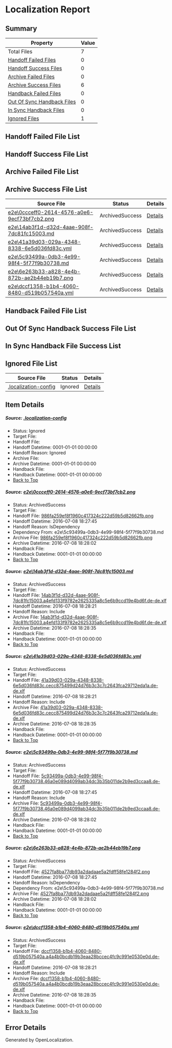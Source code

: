 # <a name='report-top'></a> Localization Report

## Summary
 Property | Value 
 -------- | ----- 
 Total Files | 7
[ Handoff Failed Files ](#handoff-failed-list)| 0
[ Handoff Success Files ](#handoff-success-list)| 0
[ Archive Failed Files ](#archive-failed-list)| 0
[ Archive Success Files ](#archive-success-list)| 6
[ Handback Failed Files ](#handback-failed-list)| 0
[ Out Of Sync Handback Files ](#outofsync-handback-success-list)| 0
[ In Sync Handback Files ](#insync-handback-success-list)| 0
[ Ignored Files ](#ignored-list)| 1

## <a name='handoff-failed-list'></a> Handoff Failed File List

## <a name='handoff-success-list'></a> Handoff Success File List

## <a name='archive-failed-list'></a> Archive Failed File List

## <a name='archive-success-list'></a> Archive Success File List
 Source File | Status | Details 
 ----------- | ------ | ------- 
 [e2e\0ccceff0-2614-4576-a0e6-9ecf73bf7cb2.png](https://github.com/OpenLocalizationTestOrg/oltest/blob/c1731e51ff133a135d3b08f10425bf27c78c279c/e2e/0ccceff0-2614-4576-a0e6-9ecf73bf7cb2.png) | ArchivedSuccess | [Details](#986fa259ef8f1960c417324c222d59b5d82662fb1)
 [e2e\14ab3f1d-d32d-4aae-908f-7dc81fc15003.md](https://github.com/OpenLocalizationTestOrg/oltest/blob/1f59b691f780c360b98288083a44c3da3f54a09c/e2e/14ab3f1d-d32d-4aae-908f-7dc81fc15003.md) | ArchivedSuccess | [Details](#e684dbd96d0ca0061b7a7081893a2830fe6d8dc02)
 [e2e\41a39d03-029a-4348-8338-6e5d036fd83c.yml](https://github.com/OpenLocalizationTestOrg/oltest/blob/1f59b691f780c360b98288083a44c3da3f54a09c/e2e/41a39d03-029a-4348-8338-6e5d036fd83c.yml) | ArchivedSuccess | [Details](#01713d9b9b5a4320113f94eff29c380e2d24d89c3)
 [e2e\5c93499a-0db3-4e99-98f4-5f77f9b30738.md](https://github.com/OpenLocalizationTestOrg/oltest/blob/c1731e51ff133a135d3b08f10425bf27c78c279c/e2e/5c93499a-0db3-4e99-98f4-5f77f9b30738.md) | ArchivedSuccess | [Details](#518ac1b64e1b4a798d42a44978921b3e986a24d74)
 [e2e\6e263b33-a828-4e4b-872b-ae2b44eb19b7.png](https://github.com/OpenLocalizationTestOrg/oltest/blob/c1731e51ff133a135d3b08f10425bf27c78c279c/e2e/6e263b33-a828-4e4b-872b-ae2b44eb19b7.png) | ArchivedSuccess | [Details](#4527fa8ba77db93a2dadaae5a2fdff58fe1284f25)
 [e2e\dccf1358-b1b4-4060-8480-d519b057540a.yml](https://github.com/OpenLocalizationTestOrg/oltest/blob/1f59b691f780c360b98288083a44c3da3f54a09c/e2e/dccf1358-b1b4-4060-8480-d519b057540a.yml) | ArchivedSuccess | [Details](#ba2ead2f0459a29f89f1f92920eb491a388a849d6)

## <a name='handback-failed-list'></a> Handback Failed File List

## <a name='outofsync-handback-success-list'></a> Out Of Sync Handback Success File List

## <a name='insync-handback-success-list'></a> In Sync Handback File Success List

## <a name='ignored-list'></a> Ignored File List
 Source File | Status | Details 
 ----------- | ------ | ------- 
 [.localization-config](https://github.com/OpenLocalizationTestOrg/oltest/blob/1f59b691f780c360b98288083a44c3da3f54a09c/.localization-config) | Ignored | [Details](#3d4f252ac210baf56311d7e97dcc2db10974dbd20)

## Item Details
##### <a name='3d4f252ac210baf56311d7e97dcc2db10974dbd20'></a> Source: [.localization-config](https://github.com/OpenLocalizationTestOrg/oltest/blob/1f59b691f780c360b98288083a44c3da3f54a09c/.localization-config)
* Status: Ignored
* Target File: 
* Handoff File: 
* Handoff Datetime: 0001-01-01 00:00:00
* Handoff Reason: Ignored
* Archive File: 
* Archive Datetime: 0001-01-01 00:00:00
* Handback File: 
* Handback Datetime: 0001-01-01 00:00:00
* [Back to Top](#report-top)

##### <a name='986fa259ef8f1960c417324c222d59b5d82662fb1'></a> Source: [e2e\0ccceff0-2614-4576-a0e6-9ecf73bf7cb2.png](https://github.com/OpenLocalizationTestOrg/oltest/blob/c1731e51ff133a135d3b08f10425bf27c78c279c/e2e/0ccceff0-2614-4576-a0e6-9ecf73bf7cb2.png)
* Status: ArchivedSuccess
* Target File: 
* Handoff File: [986fa259ef8f1960c417324c222d59b5d82662fb.png](https://github.com/OpenLocalizationTestOrg/olhandoff-e2e/blob/b5e902546047793683c664556aa589f71b0a10d3/ol-handoff/OpenLocalizationTestOrg/oltest-dede-fly/ci/ht/986fa259ef8f1960c417324c222d59b5d82662fb.png)
* Handoff Datetime: 2016-07-08 18:27:45
* Handoff Reason: IsDependency
* Dependency From: e2e\5c93499a-0db3-4e99-98f4-5f77f9b30738.md
* Archive File: [986fa259ef8f1960c417324c222d59b5d82662fb.png](https://github.com/OpenLocalizationTestOrg/olhandoff-e2e/blob/872079951e893e3b0b5d66c63db323c21bbb5d7a/ol-archive/OpenLocalizationTestOrg/oltest-dede-fly/ci/ht/986fa259ef8f1960c417324c222d59b5d82662fb.png)
* Archive Datetime: 2016-07-08 18:28:02
* Handback File: 
* Handback Datetime: 0001-01-01 00:00:00
* [Back to Top](#report-top)

##### <a name='e684dbd96d0ca0061b7a7081893a2830fe6d8dc02'></a> Source: [e2e\14ab3f1d-d32d-4aae-908f-7dc81fc15003.md](https://github.com/OpenLocalizationTestOrg/oltest/blob/1f59b691f780c360b98288083a44c3da3f54a09c/e2e/14ab3f1d-d32d-4aae-908f-7dc81fc15003.md)
* Status: ArchivedSuccess
* Target File: 
* Handoff File: [14ab3f1d-d32d-4aae-908f-7dc81fc15003.a4efd133f9782e2625335a8c5e6b9ccd19e4bd6f.de-de.xlf](https://github.com/OpenLocalizationTestOrg/olhandoff-e2e/blob/04386fae48e7456dcff5f1aaf7053be31612ce97/ol-handoff/OpenLocalizationTestOrg/oltest-dede-fly/ci/ht/14ab3f1d-d32d-4aae-908f-7dc81fc15003.a4efd133f9782e2625335a8c5e6b9ccd19e4bd6f.de-de.xlf)
* Handoff Datetime: 2016-07-08 18:28:21
* Handoff Reason: Include
* Archive File: [14ab3f1d-d32d-4aae-908f-7dc81fc15003.a4efd133f9782e2625335a8c5e6b9ccd19e4bd6f.de-de.xlf](https://github.com/OpenLocalizationTestOrg/olhandoff-e2e/blob/d68afb835ce8ab5f9fb658a582dcf11036b5e1da/ol-archive/OpenLocalizationTestOrg/oltest-dede-fly/ci/ht/14ab3f1d-d32d-4aae-908f-7dc81fc15003.a4efd133f9782e2625335a8c5e6b9ccd19e4bd6f.de-de.xlf)
* Archive Datetime: 2016-07-08 18:28:35
* Handback File: 
* Handback Datetime: 0001-01-01 00:00:00
* [Back to Top](#report-top)

##### <a name='01713d9b9b5a4320113f94eff29c380e2d24d89c3'></a> Source: [e2e\41a39d03-029a-4348-8338-6e5d036fd83c.yml](https://github.com/OpenLocalizationTestOrg/oltest/blob/1f59b691f780c360b98288083a44c3da3f54a09c/e2e/41a39d03-029a-4348-8338-6e5d036fd83c.yml)
* Status: ArchivedSuccess
* Target File: 
* Handoff File: [41a39d03-029a-4348-8338-6e5d036fd83c.cecc875499d24d76b3c3c7c2643fca29712eda1a.de-de.xlf](https://github.com/OpenLocalizationTestOrg/olhandoff-e2e/blob/04386fae48e7456dcff5f1aaf7053be31612ce97/ol-handoff/OpenLocalizationTestOrg/oltest-dede-fly/ci/ht/41a39d03-029a-4348-8338-6e5d036fd83c.cecc875499d24d76b3c3c7c2643fca29712eda1a.de-de.xlf)
* Handoff Datetime: 2016-07-08 18:28:21
* Handoff Reason: Include
* Archive File: [41a39d03-029a-4348-8338-6e5d036fd83c.cecc875499d24d76b3c3c7c2643fca29712eda1a.de-de.xlf](https://github.com/OpenLocalizationTestOrg/olhandoff-e2e/blob/d68afb835ce8ab5f9fb658a582dcf11036b5e1da/ol-archive/OpenLocalizationTestOrg/oltest-dede-fly/ci/ht/41a39d03-029a-4348-8338-6e5d036fd83c.cecc875499d24d76b3c3c7c2643fca29712eda1a.de-de.xlf)
* Archive Datetime: 2016-07-08 18:28:35
* Handback File: 
* Handback Datetime: 0001-01-01 00:00:00
* [Back to Top](#report-top)

##### <a name='518ac1b64e1b4a798d42a44978921b3e986a24d74'></a> Source: [e2e\5c93499a-0db3-4e99-98f4-5f77f9b30738.md](https://github.com/OpenLocalizationTestOrg/oltest/blob/c1731e51ff133a135d3b08f10425bf27c78c279c/e2e/5c93499a-0db3-4e99-98f4-5f77f9b30738.md)
* Status: ArchivedSuccess
* Target File: 
* Handoff File: [5c93499a-0db3-4e99-98f4-5f77f9b30738.46a0e089d4099ab34dc3b35b011de2b9ed3ccaa8.de-de.xlf](https://github.com/OpenLocalizationTestOrg/olhandoff-e2e/blob/b5e902546047793683c664556aa589f71b0a10d3/ol-handoff/OpenLocalizationTestOrg/oltest-dede-fly/ci/ht/5c93499a-0db3-4e99-98f4-5f77f9b30738.46a0e089d4099ab34dc3b35b011de2b9ed3ccaa8.de-de.xlf)
* Handoff Datetime: 2016-07-08 18:27:45
* Handoff Reason: Include
* Archive File: [5c93499a-0db3-4e99-98f4-5f77f9b30738.46a0e089d4099ab34dc3b35b011de2b9ed3ccaa8.de-de.xlf](https://github.com/OpenLocalizationTestOrg/olhandoff-e2e/blob/872079951e893e3b0b5d66c63db323c21bbb5d7a/ol-archive/OpenLocalizationTestOrg/oltest-dede-fly/ci/ht/5c93499a-0db3-4e99-98f4-5f77f9b30738.46a0e089d4099ab34dc3b35b011de2b9ed3ccaa8.de-de.xlf)
* Archive Datetime: 2016-07-08 18:28:02
* Handback File: 
* Handback Datetime: 0001-01-01 00:00:00
* [Back to Top](#report-top)

##### <a name='4527fa8ba77db93a2dadaae5a2fdff58fe1284f25'></a> Source: [e2e\6e263b33-a828-4e4b-872b-ae2b44eb19b7.png](https://github.com/OpenLocalizationTestOrg/oltest/blob/c1731e51ff133a135d3b08f10425bf27c78c279c/e2e/6e263b33-a828-4e4b-872b-ae2b44eb19b7.png)
* Status: ArchivedSuccess
* Target File: 
* Handoff File: [4527fa8ba77db93a2dadaae5a2fdff58fe1284f2.png](https://github.com/OpenLocalizationTestOrg/olhandoff-e2e/blob/b5e902546047793683c664556aa589f71b0a10d3/ol-handoff/OpenLocalizationTestOrg/oltest-dede-fly/ci/ht/4527fa8ba77db93a2dadaae5a2fdff58fe1284f2.png)
* Handoff Datetime: 2016-07-08 18:27:45
* Handoff Reason: IsDependency
* Dependency From: e2e\5c93499a-0db3-4e99-98f4-5f77f9b30738.md
* Archive File: [4527fa8ba77db93a2dadaae5a2fdff58fe1284f2.png](https://github.com/OpenLocalizationTestOrg/olhandoff-e2e/blob/872079951e893e3b0b5d66c63db323c21bbb5d7a/ol-archive/OpenLocalizationTestOrg/oltest-dede-fly/ci/ht/4527fa8ba77db93a2dadaae5a2fdff58fe1284f2.png)
* Archive Datetime: 2016-07-08 18:28:02
* Handback File: 
* Handback Datetime: 0001-01-01 00:00:00
* [Back to Top](#report-top)

##### <a name='ba2ead2f0459a29f89f1f92920eb491a388a849d6'></a> Source: [e2e\dccf1358-b1b4-4060-8480-d519b057540a.yml](https://github.com/OpenLocalizationTestOrg/oltest/blob/1f59b691f780c360b98288083a44c3da3f54a09c/e2e/dccf1358-b1b4-4060-8480-d519b057540a.yml)
* Status: ArchivedSuccess
* Target File: 
* Handoff File: [dccf1358-b1b4-4060-8480-d519b057540a.a4a4b0bcdb19b3eaa28bccec4fc9c991e0530e0d.de-de.xlf](https://github.com/OpenLocalizationTestOrg/olhandoff-e2e/blob/04386fae48e7456dcff5f1aaf7053be31612ce97/ol-handoff/OpenLocalizationTestOrg/oltest-dede-fly/ci/ht/dccf1358-b1b4-4060-8480-d519b057540a.a4a4b0bcdb19b3eaa28bccec4fc9c991e0530e0d.de-de.xlf)
* Handoff Datetime: 2016-07-08 18:28:21
* Handoff Reason: Include
* Archive File: [dccf1358-b1b4-4060-8480-d519b057540a.a4a4b0bcdb19b3eaa28bccec4fc9c991e0530e0d.de-de.xlf](https://github.com/OpenLocalizationTestOrg/olhandoff-e2e/blob/d68afb835ce8ab5f9fb658a582dcf11036b5e1da/ol-archive/OpenLocalizationTestOrg/oltest-dede-fly/ci/ht/dccf1358-b1b4-4060-8480-d519b057540a.a4a4b0bcdb19b3eaa28bccec4fc9c991e0530e0d.de-de.xlf)
* Archive Datetime: 2016-07-08 18:28:35
* Handback File: 
* Handback Datetime: 0001-01-01 00:00:00
* [Back to Top](#report-top)


## Error Details

Generated by OpenLocalization.
